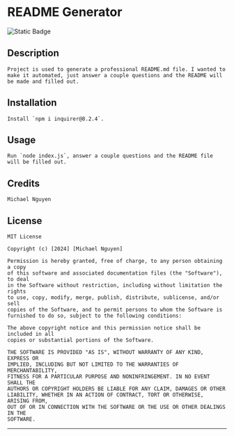 # README Generator
![Static Badge](https://img.shields.io/badge/license-MIT-blue)

## Description
	Project is used to generate a professional README.md file. I wanted to make it automated, just answer a couple questions and the README will be made and filled out. 


## Installation
	Install `npm i inquirer@8.2.4`. 

## Usage
	Run `node index.js`, answer a couple questions and the README file will be filled out. 


## Credits
	Michael Nguyen


## License

```
MIT License

Copyright (c) [2024] [Michael Nguyen]

Permission is hereby granted, free of charge, to any person obtaining a copy
of this software and associated documentation files (the "Software"), to deal
in the Software without restriction, including without limitation the rights
to use, copy, modify, merge, publish, distribute, sublicense, and/or sell
copies of the Software, and to permit persons to whom the Software is
furnished to do so, subject to the following conditions:

The above copyright notice and this permission notice shall be included in all
copies or substantial portions of the Software.

THE SOFTWARE IS PROVIDED "AS IS", WITHOUT WARRANTY OF ANY KIND, EXPRESS OR
IMPLIED, INCLUDING BUT NOT LIMITED TO THE WARRANTIES OF MERCHANTABILITY,
FITNESS FOR A PARTICULAR PURPOSE AND NONINFRINGEMENT. IN NO EVENT SHALL THE
AUTHORS OR COPYRIGHT HOLDERS BE LIABLE FOR ANY CLAIM, DAMAGES OR OTHER
LIABILITY, WHETHER IN AN ACTION OF CONTRACT, TORT OR OTHERWISE, ARISING FROM,
OUT OF OR IN CONNECTION WITH THE SOFTWARE OR THE USE OR OTHER DEALINGS IN THE
SOFTWARE.
```

---